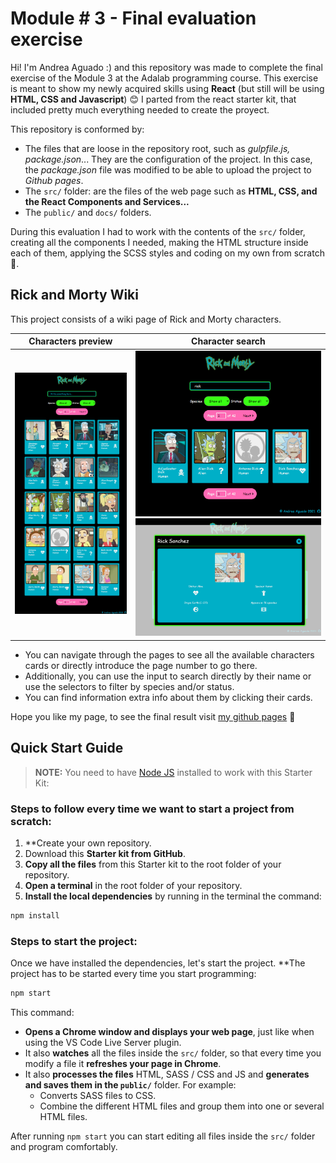 # Module # 3 - Final evaluation exercise

Hi! I'm Andrea Aguado :) and this repository was made to complete the final exercise of the Module 3 at the Adalab programming course.
This exercise is meant to show my newly acquired skills using **React** (but still will be using **HTML, CSS and Javascript**) 😊
I parted from the react starter kit, that included pretty much everything needed to create the proyect.

This repository is conformed by:

- The files that are loose in the repository root, such as _gulpfile.js, package.json_... They are the configuration of the project. In this case, the _package.json_ file was modified to be able to upload the project to _Github pages_.
- The `src/` folder: are the files of the web page such as **HTML, CSS, and the React Components and Services...**
- The `public/` and `docs/` folders.

During this evaluation I had to work with the contents of the `src/` folder, creating all the components I needed, making the HTML structure inside each of them, applying the SCSS styles and coding on my own from scratch 💪.

## Rick and Morty Wiki

This project consists of a wiki page of Rick and Morty characters.

<!-- ![Page preview](./previewReadme.png)
![Page preview](./previewReadme2.png) -->

|                                           Characters preview                                            |                                                                                                 Character search                                                                                                  |
| :-----------------------------------------------------------------------------------------------------: | :---------------------------------------------------------------------------------------------------------------------------------------------------------------------------------------------------------------: |
| <img src="previewReadme.png" alt="preview"  position="left" style="margin-right: 10px; width: 450px" /> | <img src="previewReadme2.png" alt="preview" position="right"  style="margin-right: 10px;width: 450px" /> <img src="previewReadme3.png" alt="preview" position="right"  style="margin-right: 10px;width: 450px" /> |

- You can navigate through the pages to see all the available characters cards or directly introduce the page number to go there.
- Additionally, you can use the input to search directly by their name or use the selectors to filter by species and/or status.
- You can find information extra info about them by clicking their cards.

Hope you like my page, to see the final result visit [my github pages](https://andreaaguado.github.io/wiki-rick-and-morty/) 🤗

## Quick Start Guide

> **NOTE:** You need to have [Node JS](https://nodejs.org/) installed to work with this Starter Kit:

### Steps to follow every time we want to start a project from scratch:

1. \*\*Create your own repository.
1. Download this **Starter kit from GitHub**.
1. **Copy all the files** from this Starter kit to the root folder of your repository.
1. **Open a terminal** in the root folder of your repository.
1. **Install the local dependencies** by running in the terminal the command:

```bash
npm install
```

### Steps to start the project:

Once we have installed the dependencies, let's start the project. \*\*The project has to be started every time you start programming:

```bash
npm start
```

This command:

- **Opens a Chrome window and displays your web page**, just like when using the VS Code Live Server plugin.
- It also **watches** all the files inside the `src/` folder, so that every time you modify a file it **refreshes your page in Chrome**.
- It also **processes the files** HTML, SASS / CSS and JS and **generates and saves them in the `public/`** folder. For example:
  - Converts SASS files to CSS.
  - Combine the different HTML files and group them into one or several HTML files.

After running `npm start` you can start editing all files inside the `src/` folder and program comfortably.
